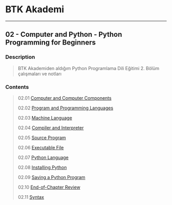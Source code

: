 # BTK Akademi
___

## 02 - Computer and Python - Python Programming for Beginners

### Description
> BTK Akademiden aldığım Python Programlama Dili Eğitimi 2. Bölüm çalışmaları ve notları

### Contents
> 02.01 [Computer and Computer Components](02_01-Computer-and-Computer-Components.md)
> 
> 02.02 [Program and Programming Languages](02_02-Program-and-Programming-Languages.md)
> 
> 02.03 [Machine Language](02_03-Machine-Language.md)
> 
> 02.04 [Compiler and Interpreter](02_04-Compiler-and-Interpreter.md)
> 
> 02.05 [Source Program](02_05-Source-Program.md)
> 
> 02.06 [Executable File](02_06-Executable-File.md)
> 
> 02.07 [Python Language](02_07-Python-Language.md)
> 
> 02.08 [Installing Python](02_08-Installing-Python.md)
> 
> 02.09 [Saving a Python Program](02_09-Saving-a-Python-Program.md)
> 
> 02.10 [End-of-Chapter Review](02_10-End-of-Chapter-Review.md)
> 
> 02.11 [Syntax](02_11-Syntax.md)